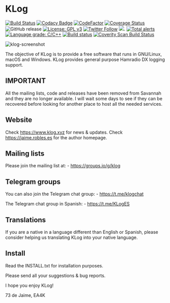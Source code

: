 # KLog
[![Build Status](https://app.travis-ci.com/ea4k/klog.svg?branch=master)](https://travis-ci.com/github/ea4k/klog)
[![Codacy Badge](https://app.codacy.com/project/badge/Grade/127fac70ffe649438bd323caa61f7153)](https://www.codacy.com/gh/ea4k/klog/dashboard?utm_source=github.com&amp;utm_medium=referral&amp;utm_content=ea4k/klog&amp;utm_campaign=Badge_Grade)
[![CodeFactor](https://www.codefactor.io/repository/github/ea4k/klog/badge)](https://www.codefactor.io/repository/github/ea4k/klog)
[![Coverage Status](https://coveralls.io/repos/github/ea4k/klog/badge.svg?branch=master)](https://coveralls.io/github/ea4k/klog?branch=master)
<img src="https://img.shields.io/github/v/release/ea4k/klog?logo=github&logoColor=white" alt="GitHub release"/>
[![License: GPL v3](https://img.shields.io/badge/License-GPLv3-blue.svg)](https://www.gnu.org/licenses/gpl-3.0)
<a href="https://twitter.com/_ea4k"><img src="https://img.shields.io/twitter/follow/_ea4k.svg?style=social&label=Follow" alt="Twitter Follow"/></a>
[![](https://tokei.rs/b1/github/ea4k/klog)](https://github.com/ea4k/klog).
[![Total alerts](https://img.shields.io/lgtm/alerts/g/ea4k/klog.svg?logo=lgtm&logoWidth=18)](https://lgtm.com/projects/g/ea4k/klog/alerts/)
[![Language grade: C/C++](https://img.shields.io/lgtm/grade/cpp/g/ea4k/klog.svg?logo=lgtm&logoWidth=18)](https://lgtm.com/projects/g/ea4k/klog/context:cpp)
[![Build status](https://ci.appveyor.com/api/projects/status/4hfa3npj88v2reqs/branch/master?svg=true)](https://ci.appveyor.com/project/ea4k/klog/branch/master)
[![Coverity Scan Build Status](https://scan.coverity.com/projects/23857/badge.sv)](https://scan.coverity.com/projects/ea4k-klogr)

![klog-screenshot](https://user-images.githubusercontent.com/29511627/103910279-f1009b80-5104-11eb-9b30-83e436528c56.png)

The objective of KLog is to provide a free software that runs in GNU/Linux, macOS and Windows.
KLog provides general purpose Hamradio DX logging support.

## IMPORTANT
All the mailing lists, code and releases have been removed from Savannah and they are no longer available.
I will wait some days to see if they can be recovered before looking for another place to host all the needed services.


## Website

Check https://www.klog.xyz for news & updates.
Check https://jaime.robles.es for the author homepage.

## Mailing lists

Please join the mailing list at:
    - https://groups.io/g/klog

## Telegram groups

You can also join the Telegram chat group:
    - https://t.me/klogchat

The Telegram chat group in Spanish:
    - https://t.me/KLogES

## Translations

If you are a native in a language different than English or Spanish, please consider helping us translating KLog into your native language.

## Install
Read the INSTALL.txt for installation purposes.

Please send all your suggestions & bug reports.

I hope you enjoy KLog!

73 de Jaime, EA4K
